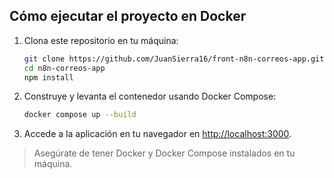 ## Cómo ejecutar el proyecto en Docker

1. Clona este repositorio en tu máquina:

   ```sh
   git clone https://github.com/JuanSierra16/front-n8n-correos-app.git
   cd n8n-correos-app
   npm install
   ```

2. Construye y levanta el contenedor usando Docker Compose:

   ```sh
   docker compose up --build
   ```

3. Accede a la aplicación en tu navegador en [http://localhost:3000](http://localhost:3000).

> Asegúrate de tener Docker y Docker Compose instalados en tu máquina.
